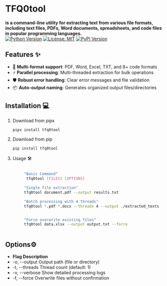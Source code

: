 # TFQ0tool  
**is a command-line utility for extracting text from various file formats, including text files, PDFs, Word documents, spreadsheets, and code files in popular programming languages.**  
[![Python Version](https://img.shields.io/badge/Python-3.8%2B-blue)](https://www.python.org/)
[![License: MIT](https://img.shields.io/badge/License-MIT-yellow.svg)](https://opensource.org/licenses/MIT)
[![PyPI Version](https://img.shields.io/pypi/v/tfq-tool)](https://pypi.org/project/tfq-tool/)

## Features ✨
- 📂 **Multi-format support**: PDF, Word, Excel, TXT, and 8+ code formats
- ⚡ **Parallel processing**: Multi-threaded extraction for bulk operations
- 🛡️ **Robust error handling**: Clear error messages and file validation
- 📦 **Auto-output naming**: Generates organized output files/directories

## Installation 💻
1. Download from pipx

     ```bash
     pipx install tfq0tool

1. Download from pip

   ```bash
   pip install tfq0tool


2. Usage 🛠️

    ```bash

         "Basic Command"
          tfq0tool [FILES] [OPTIONS] 

         "Single file extraction" 
         tfq0tool document.pdf --output results.txt 

         "Batch processing with 4 threads"
         tfq0tool *.pdf *.docx --threads 4 --output ./extracted_texts


         "Force overwrite existing files"  
         tfq0tool data.xlsx --output output.txt --force



## Options⚙️


- **Flag	Description**
- -o, --output	Output path (file or directory)
- -t, --threads	Thread count (default: 1)
- -v, --verbose	Show detailed processing logs
- -f, --force  	Overwrite files without confirmation